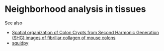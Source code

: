 # Neighborhood analysis in tissues

See also
* [Spatial organization of Colon Crypts from Second Harmonic Generation (SHG) images of fibrillar collagen of mouse colons](https://github.com/WIS-MICC-CellObservatory/Crypts_SpatialOrganization)
* [squidpy](https://squidpy.readthedocs.io/en/stable/)
